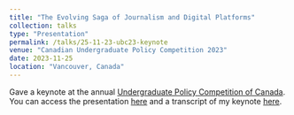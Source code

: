```yaml
---
title: "The Evolving Saga of Journalism and Digital Platforms"
collection: talks
type: "Presentation"
permalink: /talks/25-11-23-ubc23-keynote
venue: "Canadian Undergraduate Policy Competition 2023"
date: 2023-11-25
location: "Vancouver, Canada"
---
```


Gave a keynote at the annual [Undergraduate Policy Competition of Canada](https://www.thecupc.ca). You can access the presentation [here](https://github.com/p-charis/cpapaevangelou/blob/master/presentation-files/ubc-nov23-keynote.pdf) and a transcript of my keynote [here](https://github.com/p-charis/cpapaevangelou/blob/master/presentation-files/ubc-keynote-25-11.pdf).